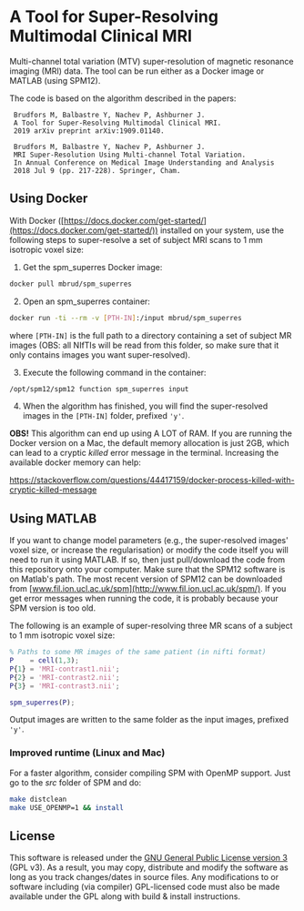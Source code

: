 # A Tool for Super-Resolving Multimodal Clinical MRI

Multi-channel total variation (MTV) super-resolution of magnetic resonance imaging (MRI) data. The tool can be run either as a Docker image or MATLAB (using SPM12).

The code is based on the algorithm described in the papers:

     Brudfors M, Balbastre Y, Nachev P, Ashburner J.
     A Tool for Super-Resolving Multimodal Clinical MRI.
     2019 arXiv preprint arXiv:1909.01140.     
     
     Brudfors M, Balbastre Y, Nachev P, Ashburner J.
     MRI Super-Resolution Using Multi-channel Total Variation.
     In Annual Conference on Medical Image Understanding and Analysis
     2018 Jul 9 (pp. 217-228). Springer, Cham.             

## Using Docker

With Docker ([https://docs.docker.com/get-started/](https://docs.docker.com/get-started/)) installed on your system, use the following steps to super-resolve a set of subject MRI scans to 1 mm isotropic voxel size:

1. Get the spm_superres Docker image: 
``` bash
docker pull mbrud/spm_superres
```

2. Open an spm_superres container: 
``` bash
docker run -ti --rm -v [PTH-IN]:/input mbrud/spm_superres
```  
where `[PTH-IN]` is the full path to a directory containing a set of subject MR images (OBS: all NIfTIs will be read from this folder, so make sure that it only contains images you want super-resolved).

3. Execute the following command in the container: 
``` bash
/opt/spm12/spm12 function spm_superres input
```

4. When the algorithm has finished, you will find the super-resolved images in the `[PTH-IN]` folder, prefixed `'y'`.

**OBS!** This algorithm can end up using A LOT of RAM. If you are running the Docker version on a Mac, the default memory allocation is just 2GB, which can lead to a cryptic *killed* error message in the terminal. Increasing the available docker memory can help:

https://stackoverflow.com/questions/44417159/docker-process-killed-with-cryptic-killed-message

## Using MATLAB

If you want to change model parameters (e.g., the super-resolved images' voxel size, or increase the regularisation) or modify the code itself you will need to run it using MATLAB. If so, then just pull/download the code from this repository onto your computer. Make sure that the SPM12 software is on Matlab's path. The most recent version of SPM12 can be downloaded from [www.fil.ion.ucl.ac.uk/spm](http://www.fil.ion.ucl.ac.uk/spm/). If you get error messages when running the code, it is probably because your SPM version is too old. 

The following is an example of super-resolving three MR scans of a subject to 1 mm isotropic voxel size:
``` matlab
% Paths to some MR images of the same patient (in nifti format)
P    = cell(1,3);
P{1} = 'MRI-contrast1.nii';
P{2} = 'MRI-contrast2.nii';
P{3} = 'MRI-contrast3.nii';

spm_superres(P);
```
Output images are written to the same folder as the input images, prefixed `'y'`.

### Improved runtime (Linux and Mac)

For a faster algorithm, consider compiling SPM with OpenMP support. Just go to the *src* folder of SPM and do:
``` bash
make distclean
make USE_OPENMP=1 && install
```

## License

This software is released under the [GNU General Public License version 3](LICENSE) (GPL v3). As a result, you may copy, distribute and modify the software as long as you track changes/dates in source files. Any modifications to or software including (via compiler) GPL-licensed code must also be made available under the GPL along with build & install instructions.
